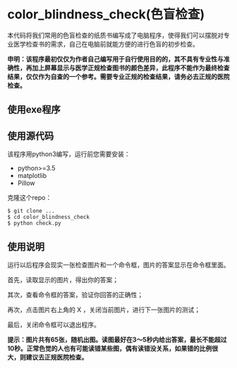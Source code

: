 # color_blindness_check(色盲检查)
本代码将我们常用的色盲检查的纸质书编写成了电脑程序，使得我们可以摆脱对专业医学检查书的需求，自己在电脑前就能方便的进行色盲的初步检查。

**申明：该程序最初仅仅为作者自己编写用于自行使用目的的，其不具有专业性与准确性，再加上屏幕显示与医学正规检查图书的颜色差异，此程序不能作为最终检查结果，仅仅作为自查的一个参考。需要专业正规的检查结果，请务必去正规的医院检查。**



## 使用exe程序



## 使用源代码

该程序用python3编写，运行前您需要安装：

- python>=3.5
- matplotlib
- Pillow



克隆这个repo：

```shell
$ git clone ...
$ cd color_blindness_check
$ python check.py
```



## 使用说明

运行以后程序会现实一张检查图片和一个命令框，图片的答案显示在命令框里面。

首先，读取显示的图片，得出你的答案；

其次，查看命令框的答案，验证你回答的正确性；

再次，点击图片右上角的 X ，关闭当前图片，进行下一张图片的测试；

最后，关闭命令框可以退出程序。

**提示：图片共有65张，随机出图。读图最好在3～5秒内给出答案，最长不能超过10秒。正常色觉的人也有可能读错某些图，偶有读错没关系，如果错的比例很大，则建议去正规医院检查。**